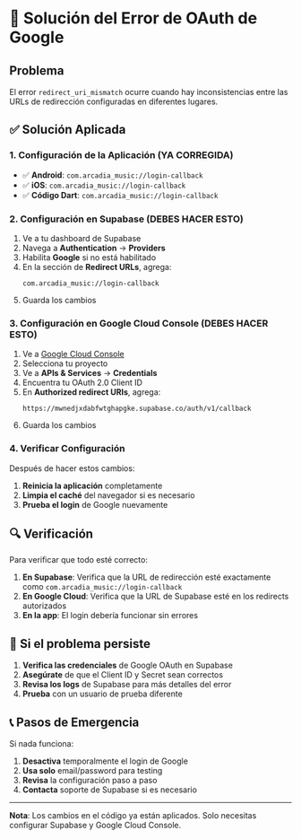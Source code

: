 # 🔧 Solución del Error de OAuth de Google

## Problema
El error `redirect_uri_mismatch` ocurre cuando hay inconsistencias entre las URLs de redirección configuradas en diferentes lugares.

## ✅ Solución Aplicada

### 1. Configuración de la Aplicación (YA CORREGIDA)
- ✅ **Android**: `com.arcadia_music://login-callback`
- ✅ **iOS**: `com.arcadia_music://login-callback`
- ✅ **Código Dart**: `com.arcadia_music://login-callback`

### 2. Configuración en Supabase (DEBES HACER ESTO)

1. Ve a tu dashboard de Supabase
2. Navega a **Authentication** → **Providers**
3. Habilita **Google** si no está habilitado
4. En la sección de **Redirect URLs**, agrega:
   ```
   com.arcadia_music://login-callback
   ```
5. Guarda los cambios

### 3. Configuración en Google Cloud Console (DEBES HACER ESTO)

1. Ve a [Google Cloud Console](https://console.cloud.google.com/)
2. Selecciona tu proyecto
3. Ve a **APIs & Services** → **Credentials**
4. Encuentra tu OAuth 2.0 Client ID
5. En **Authorized redirect URIs**, agrega:
   ```
   https://mwnedjxdabfwtghapgke.supabase.co/auth/v1/callback
   ```
6. Guarda los cambios

### 4. Verificar Configuración

Después de hacer estos cambios:

1. **Reinicia la aplicación** completamente
2. **Limpia el caché** del navegador si es necesario
3. **Prueba el login** de Google nuevamente

## 🔍 Verificación

Para verificar que todo esté correcto:

1. **En Supabase**: Verifica que la URL de redirección esté exactamente como `com.arcadia_music://login-callback`
2. **En Google Cloud**: Verifica que la URL de Supabase esté en los redirects autorizados
3. **En la app**: El login debería funcionar sin errores

## 🚨 Si el problema persiste

1. **Verifica las credenciales** de Google OAuth en Supabase
2. **Asegúrate** de que el Client ID y Secret sean correctos
3. **Revisa los logs** de Supabase para más detalles del error
4. **Prueba** con un usuario de prueba diferente

## 📞 Pasos de Emergencia

Si nada funciona:

1. **Desactiva** temporalmente el login de Google
2. **Usa solo** email/password para testing
3. **Revisa** la configuración paso a paso
4. **Contacta** soporte de Supabase si es necesario

---

**Nota**: Los cambios en el código ya están aplicados. Solo necesitas configurar Supabase y Google Cloud Console. 
